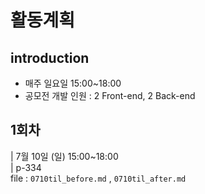 # 활동계획

## introduction
- 매주 일요일 15:00~18:00
- 공모전 개발 인원 : 2 Front-end, 2 Back-end

## 1회차
| 7월 10일 (일) 15:00~18:00   
| p-334  
file :  `0710til_before.md` , `0710til_after.md`

